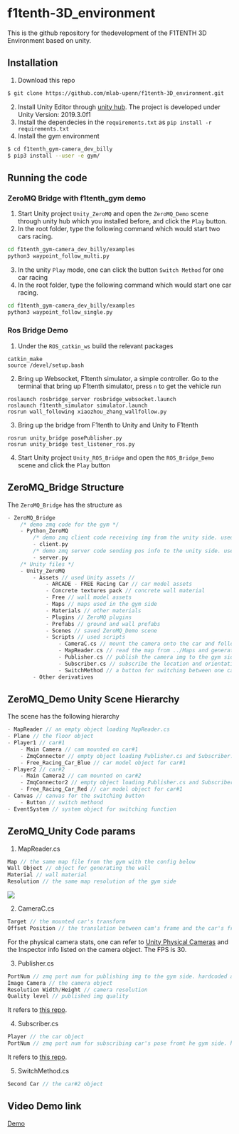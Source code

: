 # f1tenth-3D_environment
This is the github repository for thedevelopment of the F1TENTH 3D Environment based on unity.

## Installation
1. Download this repo
```bash
$ git clone https://github.com/mlab-upenn/f1tenth-3D_environment.git
```
2. Install Unity Editor through [unity hub](https://docs.unity3d.com/Manual/GettingStartedInstallingHub.html). The project is developed under Unity Version: 2019.3.0f1
3. Install the dependecies in the `requirements.txt` as `pip install -r requirements.txt`
4. Install the gym environment
```bash
$ cd f1tenth_gym-camera_dev_billy
$ pip3 install --user -e gym/
```

## Running the code
### ZeroMQ Bridge with f1tenth_gym demo
1. Start Unity project `Unity_ZeroMQ` and open the `ZeroMQ_Demo` scene through unity hub which you installed before, and click the `Play` button.
2. In the root folder, type the following command which would start two cars racing.
```bash
cd f1tenth_gym-camera_dev_billy/examples
python3 waypoint_follow_multi.py
```
3. In the unity `Play` mode, one can click the button `Switch Method` for one car racing
4. In the root folder, type the following command which would start one car racing.
```bash
cd f1tenth_gym-camera_dev_billy/examples
python3 waypoint_follow_single.py
```


### Ros Bridge Demo
1. Under the `ROS_catkin_ws` build the relevant packages
```
catkin_make
source /devel/setup.bash
```
2. Bring up Websocket, F1tenth simulator, a simple controller. Go to the terminal that bring up F1tenth simulator, press `n` to get the vehicle run
```
roslaunch rosbridge_server rosbridge_websocket.launch
roslaunch f1tenth_simulator simulator.launch
rosrun wall_following xiaozhou_zhang_wallfollow.py 
```
3. Bring up the bridge from F1tenth to Unity and Unity to F1tenth
```
rosrun unity_bridge posePublisher.py
rosrun unity_bridge test_listener_ros.py 
```
4. Start Unity project `Unity_ROS_Bridge` and open the `ROS_Bridge_Demo` scene and click the `Play` button




## ZeroMQ_Bridge Structure

The `ZeroMQ_Bridge` has the structure as
```C
- ZeroMQ_Bridge
    /* demo zmq code for the gym */
    - Python_ZeroMQ
        /* demo zmq client code receiving img from the unity side. used for reference in the gym environment */
        - client.py 
        /* demo zmq server code sending pos info to the unity side. used for reference in the gym environment */
        - server.py
    /* Unity files */
    - Unity_ZeroMQ
        - Assets // used Unity assets //
            - ARCADE - FREE Racing Car // car model assets
            - Concrete textures pack // concrete wall material
            - Free // wall model assets
            - Maps // maps used in the gym side
            - Materials // other materials
            - Plugins // ZeroMQ plugins
            - Prefabs // ground and wall prefabs
            - Scenes // saved ZeroMQ_Demo scene
            - Scripts // used scripts
                - CameraC.cs // mount the camera onto the car and follow its translation and orientation
                - MapReader.cs // read the map from ../Maps and generate the walls on the floor
                - Publisher.cs // publish the camera img to the gym side
                - Subscriber.cs // subscribe the location and orientation info of the car from the gym side
                - SwitchMethod // a button for switching between one car racing and two cars racing
        - Other derivatives
```

## ZeroMQ_Demo Unity Scene Hierarchy
The scene has the following hierarchy
```C
- MapReader // an empty object loading MapReader.cs
- Plane // the floor object
- Player1 // car#1
    - Main Camera // cam mounted on car#1
    - ZmqConnector // empty object loading Publisher.cs and Subscriber.cs for car#1
    - Free_Racing_Car_Blue // car model object for car#1
- Player2 // car#2
    - Main Camera2 // cam mounted on car#2
    - ZmqConnector2 // empty object loading Publisher.cs and Subscriber.cs for car#2
    - Free_Racing_Car_Red // car model object for car#1
- Canvas // canvas for the switching button
    - Button // switch methond
- EventSystem // system object for switching function
```

## ZeroMQ_Unity Code params
1. MapReader.cs
```C
Map // the same map file from the gym with the config below
Wall Object // object for generating the wall
Material // wall material
Resolution // the same map resolution of the gym side
```
![](../f1tenth-3D_environment/document/map_config.png)

2. CameraC.cs
```C
Target // the mounted car's transform
Offset Position // the translation between cam's frame and the car's frame
```
For the physical camera stats, one can refer to [Unity Physical Cameras](https://docs.unity3d.com/Manual/PhysicalCameras.html) and the Inspector info listed on the camera object. The FPS is 30.

3. Publisher.cs
```C
PortNum // zmq port num for publishing img to the gym side. hardcoded as 12346 now on the gym side
Image Camera // the camera object
Resolution Width/Height // camera resolution
Quality level // published img quality
```
It refers to [this repo](https://github.com/valkjsaaa/Unity-ZeroMQ-Example).

4. Subscriber.cs
```C
Player // the car object
PortNum // zmq port num for subscribing car's pose fromt he gym side. hardcoded as 12345 now on the gym side
```
It refers to [this repo](https://github.com/valkjsaaa/Unity-ZeroMQ-Example).

5. SwitchMethod.cs
```C
Second Car // the car#2 object
```

## Video Demo link
[Demo](https://drive.google.com/file/d/17mPikjnLHj_oWPZpzE_cKq1EdGVkt0eA/view?usp=sharing)
